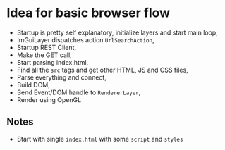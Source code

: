 # Idea for basic browser flow

- Startup is pretty self explanatory, initialize layers and start main loop,
- ImGuiLayer dispatches action `UrlSearchAction`,
- Startup REST Client,
- Make the GET call,
- Start parsing index.html,
- Find all the `src` tags and get other HTML, JS and CSS files,
- Parse everything and connect,
- Build DOM,
- Send Event/DOM handle to `RendererLayer`,
- Render using OpenGL

## Notes

- Start with single `index.html` with some `script` and `styles`
